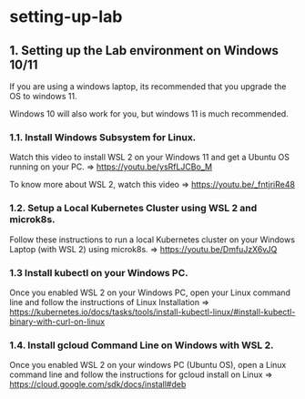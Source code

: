 # setting-up-lab

## 1. Setting up the Lab environment on Windows 10/11

If you are using a windows laptop, its recommended that you upgrade the OS to windows 11. 

Windows 10 will also work for you, but windows 11 is much recommended.

### 1.1. Install Windows Subsystem for Linux.

Watch this video to install WSL 2 on your Windows 11 and get a Ubuntu OS running on your PC. => https://youtu.be/ysRfLJCBo_M

To know more about WSL 2, watch this video => https://youtu.be/_fntjriRe48

### 1.2. Setup a Local Kubernetes Cluster using WSL 2 and microk8s.

Follow these instructions to run a local Kubernetes cluster on your Windows Laptop (with WSL 2) using microk8s. => https://youtu.be/DmfuJzX6vJQ

### 1.3 Install kubectl on your Windows PC.

Once you enabled WSL 2 on your Windows PC, open your Linux command line and follow the instructions of Linux Installation => https://kubernetes.io/docs/tasks/tools/install-kubectl-linux/#install-kubectl-binary-with-curl-on-linux

### 1.4. Install gcloud Command Line on Windows with WSL 2.

Once you enabled WSL 2 on your windows PC (Ubuntu OS), open a Linux command line and follow the instructions for gcloud install on Linux  => https://cloud.google.com/sdk/docs/install#deb


